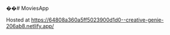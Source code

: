 ��#   M o v i e s A p p 
 
 


Hosted at https://64808a360a5ff5023900d1d0--creative-genie-206ab8.netlify.app/
